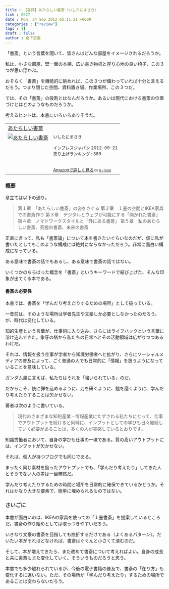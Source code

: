 ```yaml
---
title : 【書評】あたらしい書斎（いしたにまさき）
link : 8927
date : Mon, 24 Sep 2012 02:11:21 +0000
categories : ["review"]
tags : []
draft : false
author : 倉下忠憲
---
```


「書斎」という言葉を聞いて、皆さんはどんな部屋をイメージされるだろうか。

私は、小さな部屋、壁一面の本棚、広い書き物机と座り心地の良い椅子、この３つが思い浮かぶ。

おそらく「書斎」を機能的に眺めれば、この３つが備わっていれば十分と言えるだろう。つまり閉じた空間、資料置き場、作業場所、この３つだ。

では、その「書斎」の役割とはなんだろうか。あるいは現代における書斎の位置づけとはどのようなものだろうか。

考えるヒントは、本書にいろいろありそうだ。

<table  border="0" cellpadding="5"><tr><td colspan="2"><a href="http://www.amazon.co.jp/%E3%81%82%E3%81%9F%E3%82%89%E3%81%97%E3%81%84%E6%9B%B8%E6%96%8E-%E3%81%84%E3%81%97%E3%81%9F%E3%81%AB%E3%81%BE%E3%81%95%E3%81%8D/dp/4844332783%3FSubscriptionId%3D15SMZCTB9V8NGR2TW082%26tag%3Drashita1000-22%26linkCode%3Dxm2%26camp%3D2025%26creative%3D165953%26creativeASIN%3D4844332783" target="_blank">あたらしい書斎</a><img src="http://www.assoc-amazon.jp/e/ir?t=rashita1000-22&l=ur2&o=9" width="1" height="1" style="border: none;" alt="" /></td></tr><tr><td valign="top"><a href="http://www.amazon.co.jp/%E3%81%82%E3%81%9F%E3%82%89%E3%81%97%E3%81%84%E6%9B%B8%E6%96%8E-%E3%81%84%E3%81%97%E3%81%9F%E3%81%AB%E3%81%BE%E3%81%95%E3%81%8D/dp/4844332783%3FSubscriptionId%3D15SMZCTB9V8NGR2TW082%26tag%3Drashita1000-22%26linkCode%3Dxm2%26camp%3D2025%26creative%3D165953%26creativeASIN%3D4844332783" target="_blank"><img src="http://ecx.images-amazon.com/images/I/51qKJxPtmRL._SL160_.jpg" border="0" alt="あたらしい書斎" /></a></td><td valign="top"><font size="-1">いしたにまさき <br /><br />インプレスジャパン  2012-09-21<br />売り上げランキング : 389<br /><br /><br /><a href="http://www.amazon.co.jp/%E3%81%82%E3%81%9F%E3%82%89%E3%81%97%E3%81%84%E6%9B%B8%E6%96%8E-%E3%81%84%E3%81%97%E3%81%9F%E3%81%AB%E3%81%BE%E3%81%95%E3%81%8D/dp/4844332783%3FSubscriptionId%3D15SMZCTB9V8NGR2TW082%26tag%3Drashita1000-22%26linkCode%3Dxm2%26camp%3D2025%26creative%3D165953%26creativeASIN%3D4844332783" target="_blank">Amazonで詳しく見る</a></font><font size="-2"> by <a href="http://www.goodpic.com/mt/aws/index.html" >G-Tools</a></font></td></tr></table>

<h3>概要</h3>
章立ては以下の通り。

<blockquote>
第１章　「あたらしい書斎」の姿をさぐる
第２章　１畳の空間とIKEA家具での書斎作り
第３章　デジタルとウェブが可能にする「開かれた書斎」
第４章　ノマドワークスタイルと「外にある書斎」
第５章　私のあたらしい書斎、究極の書斎、未来の書斎
</blockquote>

正直に言って、私も「書斎論」について本を書きたいぐらいなのだが、仮に私が書いたとしてもこのような構成には絶対にならなかっただろう。非常に面白い構成になっている。

ある意味で書斎の話でもあるし、ある意味で書斎の話ではない。

いくつかのちらばった概念を「書斎」というキーワードで結び上げた、そんな印象が出てくる本である。

<h4>書斎の必要性</h4>
本書では、書斎を「学んだり考えたりするための場所」として扱っている。

一昔前は、そのような場所は学者先生や文豪しか必要としなかったのだろう。が、時代は変化している。

知的生産という言葉が、仕事術に入り込み、さらにはライフハックという言葉に溶け込んできた。象牙の塔から私たちの日常へとその活動領域は広がりつつあるわけだ。

それは、情報を扱う仕事が学者から知識労働者へと拡がり、さらにソーシャルメディアの普及によって、ごく普通の人でも日常的に「情報」を扱うようになっていることを意味している。

ガンダム風に言えば、私たちはそれを「強いられている」のだ。

だからこそ、銃に弾を込めるように、刀を研ぐように、鎧を磨くように、学んだり考えたりすることは欠かせない。

著者は次のように書いている。

<blockquote>
現代のさまざまな知的産業・情報産業にたずさわる私たちにとって、仕事でアウトプットを続けると同時に、インプットとしての学びも日々継続していく必要があることは、多くの人が実感しているとおりです。
</blockquote>

知識労働者において、自身の学びも仕事の一環である。質の高いアウトプットには、インプットが欠かせない。

それは、個人が持つブログでも同じである。

まったく同じ素材を扱ったアウトプットでも、「学んだり考えたり」してきた人とそうでない人の差は一目瞭然だ。

学んだり考えたりするための時間と場所を日常的に確保できているかどうか。それはかなり大きな要素で、簡単に埋められるものではない。

<h3>さいごに</h3>
本書が面白いのは、IKEAの家具を使っての「１畳書斎」を提案しているところだ。書斎の作り始めとしては取っつきやすいだろう。

いきなり文豪の書斎を目指しても挫折するだけである（よくあるパターン）。だいたい本がそれほどなければ、書斎はぐぐんと小さくて済むのだ。

そして、本が増えてきたら、また改めて書斎について考えればよい。自身の成長と共に書斎もまた変化していく。そういうものだろうと思う。

本書でも多少触れられているが、今後の電子書籍の普及で、書斎の「在り方」も変化するに違いない。ただ、その場所が「学んだり考えたり」するための場所であることは変わらないだろう。


